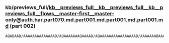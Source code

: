 ### kb/previews_full/kb__previews_full__kb__previews_full__kb__previews_full__flows__master-first__master-only@auth.har.part070.md.part001.md.part001.md.part001.md (part 002)

```md
AQABAAD/AAAAAAAAAAAAAAD/AQAAAAAAAQAAAAD/AQAAAAAAAAAAAAAAAAD/AAAAAAABAAAAAAAA/wEAAAAAAAAAAAAAAAAAAP8BAAAAAAAAAAEAAAAAAAD/AQD/AAAAAf8AAAEAAQAA/wAA/wAAAAEA
```

```
